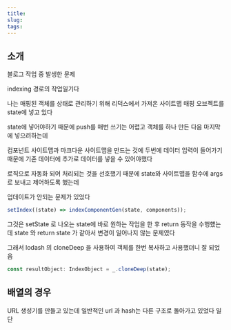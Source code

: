 ```yaml
---
title:
slug:
tags:
---
```


## 소개

블로그 작업 중 발생한 문제

indexing 경로의 작업일기다

나는 매핑된 객체를 상태로 관리하기 위해
리덕스에서 가져온 사이트맵 매핑 오브젝트를 state에 넣고 있다

state에 넣어야하기 때문에 push를 매번 쓰기는 어렵고
객체를 하나 만든 다음 마지막에 넣으려하는데

컴포넌트 사이트맵과 마크다운 사이트맵을 만드는 것에 두번에 데이터 입력이 들어가기 때문에
기존 데이터에 추가로 데이터를 넣을 수 있어야했다

로직으로 자동화 되어 처리되는 것을 선호했기 때문에
state와 사이트맵을 함수에 args로 보내고
제어하도록 했는데

업데이트가 안되는 문제가 있었다

```ts
setIndex((state) => indexComponentGen(state, components));
```

그것은 setState 로 나오는 state에 바로 원하는 작업을 한 후 return 동작을 수행헀는데
state 와 return state 가 같아서 변경이 일어나지 않는 문제였다

그래서 lodash 의 cloneDeep 을 사용하여 객체를 한번 복사하고 사용했더니 잘 되었음

```ts
const resultObject: IndexObject = _.cloneDeep(state);
```

## 배열의 경우

URL 생성기를 만들고 있는데
일반적인 url 과 hash는 다른 구조로 돌아가고 있었다
일단
